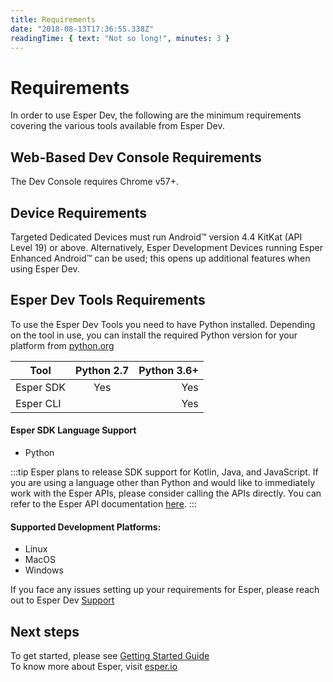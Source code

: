```yaml
---
title: Requirements
date: "2018-08-13T17:36:55.338Z"
readingTime: { text: "Not so long!", minutes: 3 }
---
```


# Requirements
In order to use Esper Dev, the following are the minimum requirements covering the various tools available from Esper Dev.

## Web-Based Dev Console Requirements
The Dev Console requires Chrome v57+.

## Device Requirements
Targeted Dedicated Devices must run Android™ version 4.4 KitKat (API Level 19) or above. Alternatively, Esper Development Devices running Esper Enhanced Android™ can be used; this opens up additional features when using Esper Dev.

## Esper Dev Tools Requirements
To use the Esper Dev Tools you need to have Python installed. Depending on the tool in use, you can install the required Python version for your platform from [python.org](https://www.python.org/)

| Tool       | Python 2.7           | Python 3.6+  |
| ------------- |:-------------:| -----:|
| Esper SDK     | Yes | Yes |
| Esper CLI     |     |   Yes |


#### Esper SDK Language Support
- Python

:::tip
Esper plans to release SDK support for Kotlin, Java, and JavaScript. If you are using a language other than Python and would like to immediately work with the Esper APIs, please consider calling the APIs directly. You can refer to the Esper API documentation [here](./api.md).
:::

#### Supported Development Platforms: 
- Linux
- MacOS
- Windows


If you face any issues setting up your requirements for Esper, please  reach out to Esper Dev [Support](./support.md)

## Next steps
To get started, please see [Getting Started Guide](./gettingstarted.md)\
To know more about Esper, visit [esper.io](https://esper.io)
